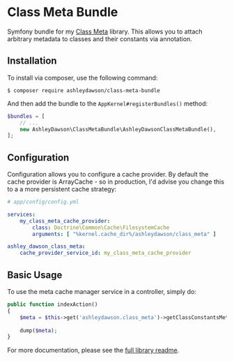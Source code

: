 Class Meta Bundle
=================

Symfony bundle for my [Class Meta](https://github.com/AshleyDawson/ClassMeta) library. This allows you to attach arbitrary
metadata to classes and their constants via annotation.

Installation
------------

To install via composer, use the following command:

```
$ composer require ashleydawson/class-meta-bundle
```

And then add the bundle to the `AppKernel#registerBundles()` method:

```php
$bundles = [
    // ...
    new AshleyDawson\ClassMetaBundle\AshleyDawsonClassMetaBundle(),
];
```

Configuration
-------------

Configuration allows you to configure a cache provider. By default the cache provider is ArrayCache - so in 
production, I'd advise you change this to a a more persistent cache strategy:

```yaml
# app/config/config.yml

services:
    my_class_meta_cache_provider:
        class: Doctrine\Common\Cache\FilesystemCache
        arguments: [ "%kernel.cache_dir%/ashleydawson/class_meta" ]

ashley_dawson_class_meta:
    cache_provider_service_id: my_class_meta_cache_provider
```

Basic Usage
-----------

To use the meta cache manager service in a controller, simply do:

```php
public function indexAction()
{
    $meta = $this->get('ashleydawson.class_meta')->getClassConstantsMeta('AppBundle\Enum\MyEnum');
    
    dump($meta);
}
```

For more documentation, please see the [full library readme](https://github.com/AshleyDawson/ClassMeta/blob/master/README.md).